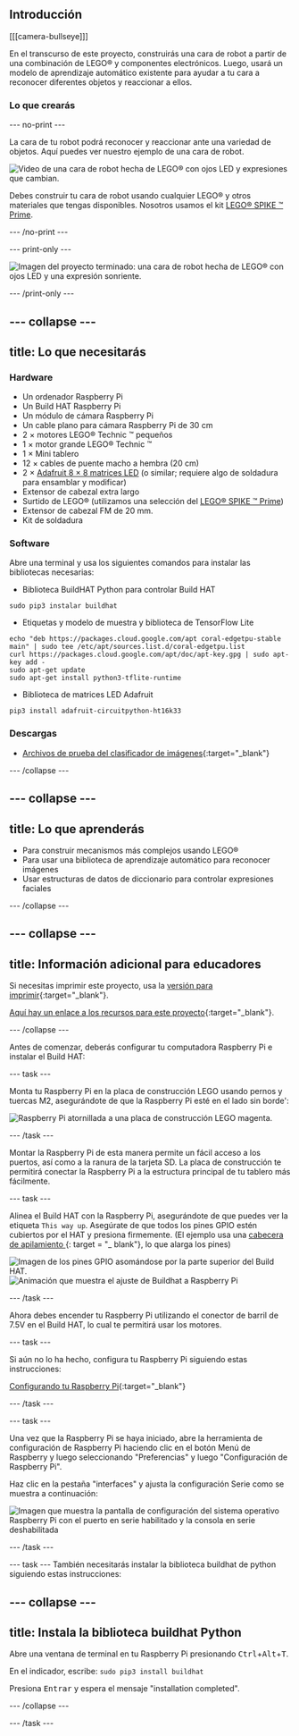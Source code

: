 ## Introducción

[[[camera-bullseye]]]

En el transcurso de este proyecto, construirás una cara de robot a partir de una combinación de LEGO® y componentes electrónicos. Luego, usará un modelo de aprendizaje automático existente para ayudar a tu cara a reconocer diferentes objetos y reaccionar a ellos.

### Lo que crearás

--- no-print ---

La cara de tu robot podrá reconocer y reaccionar ante una variedad de objetos. Aquí puedes ver nuestro ejemplo de una cara de robot.

![Video de una cara de robot hecha de LEGO® con ojos LED y expresiones que cambian.](images/robot_face.gif)

Debes construir tu cara de robot usando cualquier LEGO® y otros materiales que tengas disponibles. Nosotros usamos el kit [LEGO® SPIKE ™ Prime](https://education.lego.com/en-gb/product/spike-prime).

--- /no-print ---

--- print-only ---

![Imagen del proyecto terminado: una cara de robot hecha de LEGO® con ojos LED y una expresión sonriente.](images/robot_face.jpg)

--- /print-only ---

--- collapse ---
---
title: Lo que necesitarás
---
### Hardware

+ Un ordenador Raspberry Pi
+ Un Build HAT Raspberry Pi
+ Un módulo de cámara Raspberry Pi
+ Un cable plano para cámara Raspberry Pi de 30 cm
+ 2 × motores LEGO® Technic ™ pequeños
+ 1 × motor grande LEGO® Technic ™
+ 1 × Mini tablero
+ 12 × cables de puente macho a hembra (20 cm)
+ 2 × [Adafruit 8 × 8 matrices LED](https://www.adafruit.com/product/1049) (o similar; requiere algo de soldadura para ensamblar y modificar)
+ Extensor de cabezal extra largo
+ Surtido de LEGO® (utilizamos una selección del [LEGO® SPIKE ™ Prime](https://education.lego.com/en-gb/product/spike-prime))
+ Extensor de cabezal FM de 20 mm.
+ Kit de soldadura

### Software

Abre una terminal y usa los siguientes comandos para instalar las bibliotecas necesarias:

+ Biblioteca BuildHAT Python para controlar Build HAT

```
sudo pip3 instalar buildhat
```

+ Etiquetas y modelo de muestra y biblioteca de TensorFlow Lite

```
echo "deb https://packages.cloud.google.com/apt coral-edgetpu-stable main" | sudo tee /etc/apt/sources.list.d/coral-edgetpu.list
curl https://packages.cloud.google.com/apt/doc/apt-key.gpg | sudo apt-key add -
sudo apt-get update
sudo apt-get install python3-tflite-runtime
```

+ Biblioteca de matrices LED Adafruit

```
pip3 install adafruit-circuitpython-ht16k33
```

### Descargas

+ [Archivos de prueba del clasificador de imágenes](https://rpf.io/p/en/lego-robot-face-go){:target="_blank"}

--- /collapse ---

--- collapse ---
---
title: Lo que aprenderás
---

+ Para construir mecanismos más complejos usando LEGO®
+ Para usar una biblioteca de aprendizaje automático para reconocer imágenes
+ Usar estructuras de datos de diccionario para controlar expresiones faciales

--- /collapse ---

--- collapse ---
---
title: Información adicional para educadores
---

Si necesitas imprimir este proyecto, usa la [versión para imprimir](https://projects.raspberrypi.org/en/projects/robot-face/print){:target="_blank"}.

[Aquí hay un enlace a los recursos para este proyecto](https://rpf.io/p/en/lego-robot-face-go){:target="_blank"}.

--- /collapse ---

Antes de comenzar, deberás configurar tu computadora Raspberry Pi e instalar el Build HAT:

--- task ---

Monta tu Raspberry Pi en la placa de construcción LEGO usando pernos y tuercas M2, asegurándote de que la Raspberry Pi esté en el lado sin borde':

 ![Raspberry Pi atornillada a una placa de construcción LEGO magenta.](images/build_11.jpg)

--- /task ---

Montar la Raspberry Pi de esta manera permite un fácil acceso a los puertos, así como a la ranura de la tarjeta SD. La placa de construcción te permitirá conectar la Raspberry Pi a la estructura principal de tu tablero más fácilmente.

--- task ---

Alinea el Build HAT con la Raspberry Pi, asegurándote de que puedes ver la etiqueta `This way up`. Asegúrate de que todos los pines GPIO estén cubiertos por el HAT y presiona firmemente. (El ejemplo usa una [cabecera de apilamiento ](https://www.adafruit.com/product/2223){: target = "_ blank"}, lo que alarga los pines)

![Imagen de los pines GPIO asomándose por la parte superior del Build HAT.](images/build_15.jpg) ![Animación que muestra el ajuste de Buildhat a Raspberry Pi](images/haton.gif)

--- /task ---

Ahora debes encender tu Raspberry Pi utilizando el conector de barril de 7.5V en el Build HAT, lo cual te permitirá usar los motores.

--- task ---

Si aún no lo ha hecho, configura tu Raspberry Pi siguiendo estas instrucciones:

[Configurando tu Raspberry Pi](https://projects.raspberrypi.org/en/projects/raspberry-pi-setting-up){:target="_blank"}

--- /task ---

--- task ---

Una vez que la Raspberry Pi se haya iniciado, abre la herramienta de configuración de Raspberry Pi haciendo clic en el botón Menú de Raspberry y luego seleccionando "Preferencias" y luego "Configuración de Raspberry Pi".

Haz clic en la pestaña "interfaces" y ajusta la configuración Serie como se muestra a continuación:

![Imagen que muestra la pantalla de configuración del sistema operativo Raspberry Pi con el puerto en serie habilitado y la consola en serie deshabilitada](images/configshot.jpg)

--- /task ---

--- task --- También necesitarás instalar la biblioteca buildhat de python siguiendo estas instrucciones:

--- collapse ---
---
title: Instala la biblioteca buildhat Python
---

Abre una ventana de terminal en tu Raspberry Pi presionando <kbd>Ctrl</kbd>+<kbd>Alt</kbd>+<kbd>T</kbd>.

En el indicador, escribe: `sudo pip3 install buildhat`

Presiona <kbd>Entrar</kbd> y espera el mensaje "installation completed".

--- /collapse ---

--- /task ---
